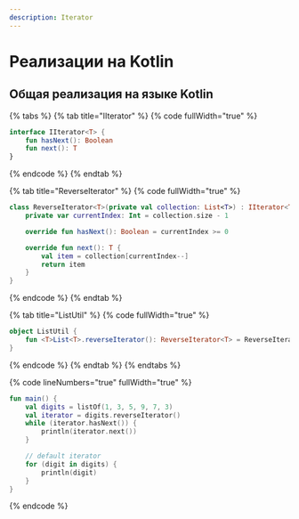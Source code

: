 ```yaml
---
description: Iterator
---
```


# Реализации на Kotlin

## Общая реализация на языке Kotlin

{% tabs %}
{% tab title="IIterator" %}
{% code fullWidth="true" %}
```kotlin
interface IIterator<T> {
    fun hasNext(): Boolean
    fun next(): T
}
```
{% endcode %}
{% endtab %}

{% tab title="ReverseIterator" %}
{% code fullWidth="true" %}
```kotlin
class ReverseIterator<T>(private val collection: List<T>) : IIterator<T> {
    private var currentIndex: Int = collection.size - 1

    override fun hasNext(): Boolean = currentIndex >= 0

    override fun next(): T {
        val item = collection[currentIndex--]
        return item
    }
}
```
{% endcode %}
{% endtab %}

{% tab title="ListUtil" %}
{% code fullWidth="true" %}
```kotlin
object ListUtil {
    fun <T>List<T>.reverseIterator(): ReverseIterator<T> = ReverseIterator(this)
}
```
{% endcode %}
{% endtab %}
{% endtabs %}

{% code lineNumbers="true" fullWidth="true" %}
```kotlin
fun main() {
    val digits = listOf(1, 3, 5, 9, 7, 3)
    val iterator = digits.reverseIterator()
    while (iterator.hasNext()) {
        println(iterator.next())
    }

    // default iterator
    for (digit in digits) {
        println(digit)
    }
}
```
{% endcode %}
